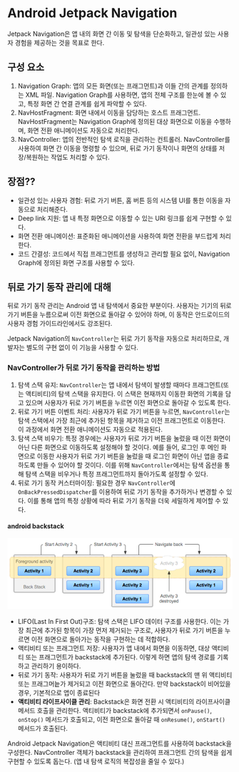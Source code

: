 # Android Jetpack Navigation

Jetpack Navigation은 앱 내의 화면 간 이동 및 탐색을 단순화하고, 일관성 있는 사용자 경험을 제공하는 것을 목표로 한다.

## 구성 요소

1. Navigation Graph: 앱의 모든 화면(또는 프래그먼트)과 이들 간의 관계를 정의하는 XML 파일. Navigation Graph를 사용하면, 앱의 전체 구조를 한눈에 볼 수 있고, 특정 화면 간 연결
   관계를 쉽게 파악할 수 있다.
2. NavHostFragment: 화면 내에서 이동을 담당하는 호스트 프래그먼트. NavHostFragment는 Navigation Graph에 정의된 대상 화면으로 이동을 수행하며, 화면 전환 애니메이션도
   자동으로 처리한다.
3. NavController: 앱의 전반적인 탐색 로직을 관리하는 컨트롤러. NavController를 사용하여 화면 간 이동을 명령할 수 있으며, 뒤로 가기 동작이나 화면의 상태를 저장/복원하는 작업도 처리할 수
   있다.

## 장점??

- 일관성 있는 사용자 경험: 뒤로 가기 버튼, 홈 버튼 등의 시스템 UI를 통한 이동을 자동으로 처리해준다.
- Deep link 지원: 앱 내 특정 화면으로 이동할 수 있는 URI 링크를 쉽게 구현할 수 있다.
- 화면 전환 애니메이션: 표준화된 애니메이션을 사용하여 화면 전환을 부드럽게 처리한다.
- 코드 간결성: 코드에서 직접 프래그먼트를 생성하고 관리할 필요 없이, Navigation Graph에 정의된 화면 구조를 사용할 수 있다.

## 뒤로 가기 동작 관리에 대해

뒤로 가기 동작 관리는 Android 앱 내 탐색에서 중요한 부분이다. 사용자는 기기의 뒤로 가기 버튼을 누름으로써 이전 화면으로 돌아갈 수 있어야 하며, 이 동작은 안드로이드의 사용자 경험 가이드라인에서도
강조된다.

Jetpack Navigation의 `NavController`는 뒤로 가기 동작을 자동으로 처리하므로, 개발자는 별도의 구현 없이 이 기능을 사용할 수 있다.

### NavController가 뒤로 가기 동작을 관리하는 방법

1. 탐색 스택 유지: `NavController`는 앱 내에서 탐색이 발생할 때마다 프래그먼트(또는 액티비티)의 탐색 스택을 유지한다. 이 스택은 현재까지 이동한 화면의 기록을 담고 있으며 사용자가 뒤로 가기
   버튼을 누르면 이전 화면으로 돌아갈 수 있도록 한다.
2. 뒤로 가기 버튼 이벤트 처리: 사용자가 뒤로 가기 버튼을 누르면, `NavController`는 탐색 스택에서 가장 최근에 추가된 항목을 제거하고 이전 프래그먼트로 이동한다. 이 과정에서 화면 전환 애니메이션도
   자동으로 적용된다.
3. 탐색 스택 비우기: 특정 경우에는 사용자가 뒤로 가기 버튼을 눌렀을 때 이전 화면이 아닌 다른 화면으로 이동하도록 설정해야 할 것이다. 예를 들어, 로그인 후 메인 화면으로 이동한 사용자가 뒤로 가기 버튼을
   눌렀을 때 로그인 화면이 아닌 앱을 종료하도록 만들 수 있어야 할 것이다. 이를 위해 `NavController`에서는 탐색 옵션을 통해 탐색 스택을 비우거나 특정 프래그먼트까지 돌아가도록 설정할 수 있다.
4. 뒤로 가기 동작 커스터마이징: 필요한 경우 `NavController`에 `OnBackPressedDispatcher`를 이용하여 뒤로 가기 동작을 추가하거나 변경할 수 있다. 이를 통해 앱의 특정 상황에 따라
   뒤로 가기 동작을 더욱 세밀하게 제어할 수 있다.

#### android backstack

![back stack](images/backstack.png)

- LIFO(Last In First Out)구조: 탐색 스택은 LIFO 데이터 구조를 사용한다. 이는 가장 최근에 추가된 항목이 가장 먼저 제거되는 구조로, 사용자가 뒤로 가기 버튼을 누르면 이전 화면으로 돌아가는
  동작을 구현하는 데 적합하다.
- 액티비티 또는 프래그먼트 저장: 사용자가 앱 내에서 화면을 이동하면, 대상 액티비티 또는 프래그먼트가 backstack에 추가된다. 이렇게 하면 앱의 탐색 경로를 기록하고 관리하기 용이하다.
- 뒤로 가기 동작: 사용자가 뒤로 가기 버튼을 눌렀을 때 backstack의 맨 위 액티비티 또는 프래그머늩가 제거되고 이전 화면으로 돌아간다. 만약 backstack이 비어있을 경우, 기본적으로 앱이 종료된다
- **액티비티 라이프사이클 관리**: Backstack은 화면 전환 시 액티비티의 라이프사이클 메서드 호출을 관리한다. 액티비티가 backstack에 추가되면서 `onPause()`, `onStop()` 메서드가
  호출되고, 이전 화면으로 돌아갈 때 `onResume()`, `onStart()` 메서드가 호출된다.

Android Jetpack Navigation은 액티비티 대신 프래그먼트를 사용하여 backstack을 구성한다. NavController 객체가 backstack을 관리하여 프래그먼트 간의 탐색을 쉽게 구현할 수
있도록 돕는다.
(앱 내 탐색 로직의 복잡성을 줄일 수 있다.)
